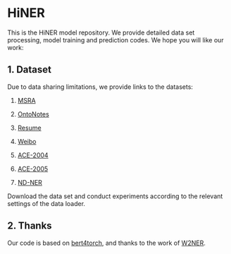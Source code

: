 # HiNER

This is the HiNER model repository. We provide detailed data set processing, model training and prediction codes. We hope you will like our work:

## 1. Dataset

Due to data sharing limitations, we provide links to the datasets:

1. [MSRA](https://github.com/InsaneLife/ChineseNLPCorpus/tree/master/NER/MSRA)

2. [OntoNotes](https://catalog.ldc.upenn.edu/LDC2011T03)

3. [Resume](https://github.com/GuocaiL/nlp_corpus/tree/main/open_ner_data/ResumeNER)

4. [Weibo](https://github.com/hltcoe/golden-horse)
5. [ACE-2004](https://catalog.ldc.upenn.edu/LDC2005T09)
6. [ACE-2005](https://catalog.ldc.upenn.edu/LDC2006T06)

7. [ND-NER](https://github.com/XinyanLi2016/ND-NER)

Download the data set and conduct experiments according to the relevant settings of the data loader.

## 2. Thanks

Our code is based on [bert4torch](https://github.com/Tongjilibo/bert4torch), and thanks to the work of [W2NER](https://github.com/ljynlp/W2NER).

